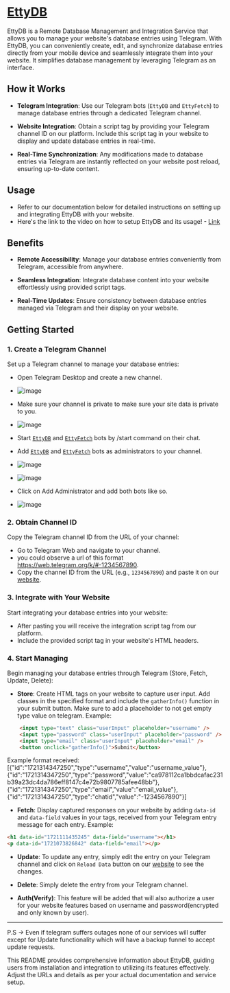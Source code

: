 # [EttyDB](https://etty-db.vercel.app/)

EttyDB is a Remote Database Management and Integration Service that allows you to manage your website's database entries using Telegram. With EttyDB, you can conveniently create, edit, and synchronize database entries directly from your mobile device and seamlessly integrate them into your website. It simplifies database management by leveraging Telegram as an interface.

## How it Works

- **Telegram Integration**: Use our Telegram bots (`EttyDB` and `EttyFetch`) to manage database entries through a dedicated Telegram channel.

- **Website Integration**: Obtain a script tag by providing your Telegram channel ID on our platform. Include this script tag in your website to display and update database entries in real-time.

- **Real-Time Synchronization**: Any modifications made to database entries via Telegram are instantly reflected on your website post reload, ensuring up-to-date content.

## Usage

- Refer to our documentation below for detailed instructions on setting up and integrating EttyDB with your website.
- Here's the link to the video on how to setup EttyDB and its usage! - [Link](https://youtu.be/C5m9GFdL8T0)

## Benefits

- **Remote Accessibility**: Manage your database entries conveniently from Telegram, accessible from anywhere.
  
- **Seamless Integration**: Integrate database content into your website effortlessly using provided script tags.
  
- **Real-Time Updates**: Ensure consistency between database entries managed via Telegram and their display on your website.


## Getting Started

### 1. Create a Telegram Channel

Set up a Telegram channel to manage your database entries:

- Open Telegram Desktop and create a new channel.
- ![image](https://github.com/stktyagi/EttyDB/blob/main/images/Screenshot%202024-07-23%20201722.png)
  
- Make sure your channel is private to make sure your site data is private to you.
- ![image](https://github.com/stktyagi/EttyDB/blob/main/images/2.png)
  
- Start [`EttyDB`](https://web.telegram.org/k/#@EttyCDN_bot) and [`EttyFetch`](https://web.telegram.org/k/#@EttyFetch_bot) bots by /start command on their chat.
- Add [`EttyDB`](https://web.telegram.org/k/#@EttyCDN_bot) and [`EttyFetch`](https://web.telegram.org/k/#@EttyFetch_bot) bots as administrators to your channel.
  
- ![image](https://github.com/stktyagi/EttyDB/blob/main/images/3.png)
  
- ![image](https://github.com/stktyagi/EttyDB/blob/main/images/4.png)

- Click on Add Administrator and add both bots like so.
- ![image](https://github.com/stktyagi/EttyDB/blob/main/images/5.png)



### 2. Obtain Channel ID

Copy the Telegram channel ID from the URL of your channel:

- Go to Telegram Web and navigate to your channel.
- you could observe a url of this format https://web.telegram.org/k/#-1234567890.
- Copy the channel ID from the URL (e.g., `1234567890`) and paste it on our [website](https://etty-db.vercel.app/).

### 3. Integrate with Your Website

Start integrating your database entries into your website:

- After pasting you will receive the integration script tag from our platform.
- Include the provided script tag in your website's HTML headers.

### 4. Start Managing

Begin managing your database entries through Telegram (Store, Fetch, Update, Delete):

- **Store**: Create HTML tags on your website to capture user input. Add classes in the specified format and include the `gatherInfo()` function in your submit button. Make sure to add a placeholder to not get empty type value on telegram.
 Example:
```html 
    <input type="text" class="userInput" placeholder="username" />
    <input type="password" class="userInput" placeholder="password" />
    <input type="email" class="userInput" placeholder="email" />
    <button onclick="gatherInfo()">Submit</button>
```
Example format received:
[{"id":"1721314347250","type":"username","value":"username_value"},{"id":"1721314347250","type":"password","value":"ca978112ca1bbdcafac231b39a23dc4da786eff8147c4e72b9807785afee48bb"},{"id":"1721314347250","type":"email","value":"email_value"},{"id":"1721314347250","type":"chatid","value":"-1234567890"}]


- **Fetch**: Display captured responses on your website by adding `data-id` and `data-field` values in your tags, received from your Telegram entry message for each entry.
Example:
```html
<h1 data-id="1721111435245" data-field="username"></h1>
<p data-id="1721073826842" data-field="email"></p>
```
- **Update**: To update any entry, simply edit the entry on your Telegram channel and click on `Reload Data` button on our [website](https://etty-db.vercel.app/) to see the changes.

- **Delete**: Simply delete the entry from your Telegram channel.

- **Auth(Verify)**: This feature will be added that will also authorize a user for your website features based on username and password(encrypted and only known by user).
---
P.S -> Even if telegram suffers outages none of our services will suffer except for Update functionality which will have a backup funnel to accept update requests.

This README provides comprehensive information about EttyDB, guiding users from installation and integration to utilizing its features effectively. Adjust the URLs and details as per your actual documentation and service setup.
